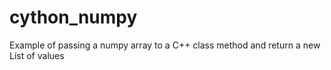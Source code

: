 # cython_numpy
Example of passing a numpy array to a C++ class method and return a new List of values

